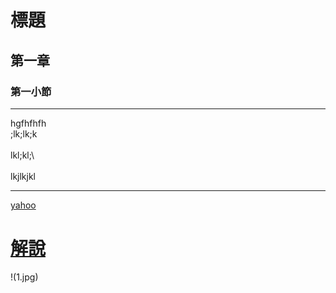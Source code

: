 # 標題
## 第一章
### 第一小節

<hr>

hgfhfhfh<br>
;lk;lk;k <br>  
lkl;kl;\ <br>  
lkjlkjkl <br>

<hr>

[yahoo](https://yahoo.com.tw)
# [解說](blog/index.html)

!(1.jpg)
